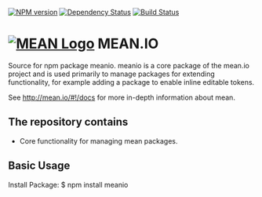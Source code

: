 [![NPM version](https://badge.fury.io/js/meanio.svg)](http://badge.fury.io/js/meanio)
[![Dependency Status](https://david-dm.org/linnovate/meanio.svg)](https://david-dm.org/linnovate/meanio)
[![Build Status](https://travis-ci.org/brownman/meanio.svg)](https://travis-ci.org/brownman/meanio)

# [![MEAN Logo](http://www.mean.io/img/logos/meanlogo.png)](http://mean.io/) MEAN.IO


Source for npm package meanio. meanio is a core package of the mean.io project and is used primarily to manage packages for extending functionality, for example adding a package to enable inline editable tokens.

See http://mean.io/#!/docs for more in-depth information about mean.

## The repository contains
* Core functionality for managing mean packages.

## Basic Usage

  Install Package:
    $ npm install meanio
